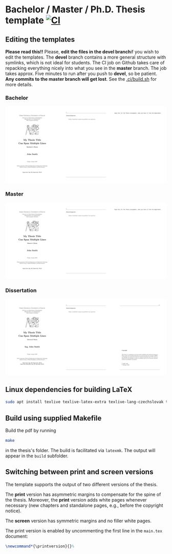 # Bachelor / Master / Ph.D. Thesis template [![CI](https://github.com/ctu-mrs/thesis_template/actions/workflows/main.yml/badge.svg?branch=devel)](https://github.com/ctu-mrs/thesis_template/actions/workflows/main.yml)

## Editing the templates

**Please read this!!**
Please, **edit the files in the devel branch**if you wish to edit the templates.
The **devel** branch contains a more general structure with symlinks, which is not ideal for students.
The CI job on Github takes care of repacking everything nicely into what you see in the **master** branch.
The job takes approx. Five minutes to run after you push to **devel**, so be patient.
**Any commits to the master branch will get lost**.
See the [.ci/build.sh](.ci/build.sh) for more details.

### Bachelor

[![This should be a thumbnail](https://github.com/ctu-mrs/thesis_template/raw/master/.fig/bachelor_thesis_thumbnail.jpg)](https://github.com/ctu-mrs/thesis_template/raw/master/bachelor_thesis_template.pdf)

### Master

[![This should be a thumbnail](https://github.com/ctu-mrs/thesis_template/raw/master/.fig/master_thesis_thumbnail.jpg)](https://github.com/ctu-mrs/thesis_template/raw/master/master_thesis_template.pdf)

### Dissertation

[![This should be a thumbnail](https://github.com/ctu-mrs/thesis_template/raw/master/.fig/phd_thesis_thumbnail.jpg)](https://github.com/ctu-mrs/thesis_template/raw/master/phd_thesis_template.pdf)

## Linux dependencies for building LaTeX

```bash
sudo apt install texlive texlive-latex-extra texlive-lang-czechslovak texlive-science texlive-pstricks latexmk texmaker texlive-font-utils texlive-fonts-extra texlive-bibtex-extra biber okular pdf-presenter-console dvipng sketch
```

## Build using supplied Makefile

Build the pdf by running
```bash
make
```
in the thesis's folder.
The build is facilitated via `latexmk`.
The output will appear in the `build` subfolder.

## Switching between print and screen versions

The template supports the output of two different versions of the thesis.

The **print** version has asymmetric margins to compensate for the spine of the thesis.
Moreover, the **print** version adds white pages whenever necessary (new chapters and standalone pages, e.g., before the copyright notice).

The **screen** version has symmetric margins and no filler white pages.

The print version is enabled by uncommenting the first line in the `main.tex` document:
```latex
\newcommand*{\printversion}{}%
```

